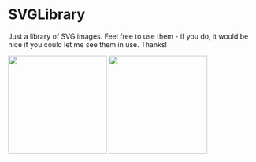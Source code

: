 SVGLibrary
==========

Just a library of SVG images. Feel free to use them - if you do, it would be nice if you could let me see them in use.  Thanks!

<img src="http://yiddle.me/SVGLibrary/flamingKitten.svg" height="200" width="200"/>
<img src="http://yiddle.me/SVGLibrary/helloKitty.svg" height="200" width="200"/>
